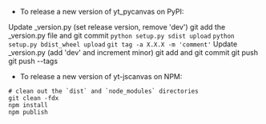 - To release a new version of yt_pycanvas on PyPI:

Update _version.py (set release version, remove 'dev')
git add the _version.py file and git commit
`python setup.py sdist upload`
`python setup.py bdist_wheel upload`
`git tag -a X.X.X -m 'comment'`
Update _version.py (add 'dev' and increment minor)
git add and git commit
git push
git push --tags

- To release a new version of yt-jscanvas on NPM:

```
# clean out the `dist` and `node_modules` directories
git clean -fdx
npm install
npm publish
```
